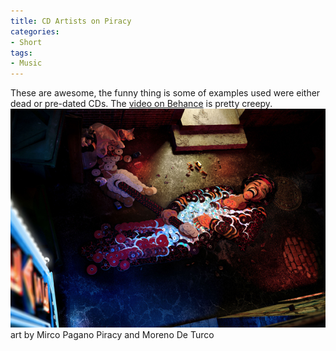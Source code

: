 ```yaml
---
title: CD Artists on Piracy
categories:
- Short
tags:
- Music
---
```


These are awesome, the funny thing is some of examples used were either dead or pre-dated CDs. The 
[video on Behance](https://www.behance.net/gallery/PIRACY/4017475) is pretty creepy. 
![art by Mirco Pagano Piracy and Moreno De Turco](/images/static_52001c0be4b09bc7c9f838c9_52224ed3e4b0ba9919a3e0e1_55455f2ee4b0ac8a00c27b73_1430609711491__img.jpg) art by Mirco Pagano Piracy and Moreno De Turco
